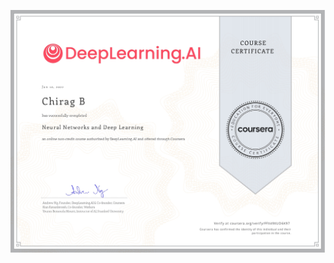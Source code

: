 [![DLS](https://github.com/Chirag05B/Portfolio/blob/main/Certifications/Deep%20Learning/Neural%20Networks%20and%20Deep%20Learning/Neural%20Networks%20and%20Deep%20Learning_page-0001.jpg)](http://coursera.org/verify/specialization/9YMSKUMH4N6U)

 

